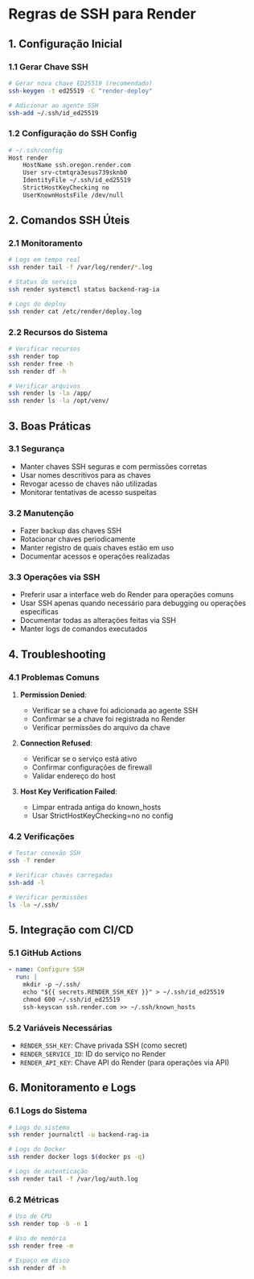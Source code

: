 # Regras de SSH para Render

## 1. Configuração Inicial

### 1.1 Gerar Chave SSH

```bash
# Gerar nova chave ED25519 (recomendado)
ssh-keygen -t ed25519 -C "render-deploy"

# Adicionar ao agente SSH
ssh-add ~/.ssh/id_ed25519
```

### 1.2 Configuração do SSH Config

```bash
# ~/.ssh/config
Host render
    HostName ssh.oregon.render.com
    User srv-ctmtqra3esus739sknb0
    IdentityFile ~/.ssh/id_ed25519
    StrictHostKeyChecking no
    UserKnownHostsFile /dev/null
```

## 2. Comandos SSH Úteis

### 2.1 Monitoramento

```bash
# Logs em tempo real
ssh render tail -f /var/log/render/*.log

# Status do serviço
ssh render systemctl status backend-rag-ia

# Logs do deploy
ssh render cat /etc/render/deploy.log
```

### 2.2 Recursos do Sistema

```bash
# Verificar recursos
ssh render top
ssh render free -h
ssh render df -h

# Verificar arquivos
ssh render ls -la /app/
ssh render ls -la /opt/venv/
```

## 3. Boas Práticas

### 3.1 Segurança

- Manter chaves SSH seguras e com permissões corretas
- Usar nomes descritivos para as chaves
- Revogar acesso de chaves não utilizadas
- Monitorar tentativas de acesso suspeitas

### 3.2 Manutenção

- Fazer backup das chaves SSH
- Rotacionar chaves periodicamente
- Manter registro de quais chaves estão em uso
- Documentar acessos e operações realizadas

### 3.3 Operações via SSH

- Preferir usar a interface web do Render para operações comuns
- Usar SSH apenas quando necessário para debugging ou operações específicas
- Documentar todas as alterações feitas via SSH
- Manter logs de comandos executados

## 4. Troubleshooting

### 4.1 Problemas Comuns

1. **Permission Denied**:

   - Verificar se a chave foi adicionada ao agente SSH
   - Confirmar se a chave foi registrada no Render
   - Verificar permissões do arquivo da chave

2. **Connection Refused**:

   - Verificar se o serviço está ativo
   - Confirmar configurações de firewall
   - Validar endereço do host

3. **Host Key Verification Failed**:
   - Limpar entrada antiga do known_hosts
   - Usar StrictHostKeyChecking=no no config

### 4.2 Verificações

```bash
# Testar conexão SSH
ssh -T render

# Verificar chaves carregadas
ssh-add -l

# Verificar permissões
ls -la ~/.ssh/
```

## 5. Integração com CI/CD

### 5.1 GitHub Actions

```yaml
- name: Configure SSH
  run: |
    mkdir -p ~/.ssh/
    echo "${{ secrets.RENDER_SSH_KEY }}" > ~/.ssh/id_ed25519
    chmod 600 ~/.ssh/id_ed25519
    ssh-keyscan ssh.render.com >> ~/.ssh/known_hosts
```

### 5.2 Variáveis Necessárias

- `RENDER_SSH_KEY`: Chave privada SSH (como secret)
- `RENDER_SERVICE_ID`: ID do serviço no Render
- `RENDER_API_KEY`: Chave API do Render (para operações via API)

## 6. Monitoramento e Logs

### 6.1 Logs do Sistema

```bash
# Logs do sistema
ssh render journalctl -u backend-rag-ia

# Logs do Docker
ssh render docker logs $(docker ps -q)

# Logs de autenticação
ssh render tail -f /var/log/auth.log
```

### 6.2 Métricas

```bash
# Uso de CPU
ssh render top -b -n 1

# Uso de memória
ssh render free -m

# Espaço em disco
ssh render df -h
```
